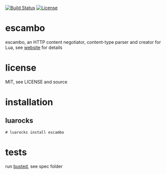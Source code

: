 [![Build Status](https://travis-ci.org/simbiose/escambo.png?branch=master)](https://travis-ci.org/simbiose/escambo)
[![License](http://img.shields.io/badge/License-MIT-red.svg)](LICENSE)

# escambo

escambo, an HTTP content negotiator, content-type parser and creator for Lua, see [website](http://rocks.simbio.se/escambo) for details

# license

MIT, see LICENSE and source

# installation

## luarocks

    # luarocks install escambo

# tests

run [busted](https://github.com/Olivine-Labs/busted), see spec folder